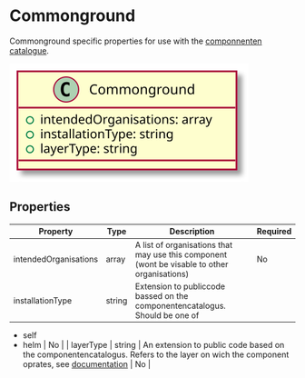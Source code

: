 # Commonground

Commonground specific properties for use with the [componnenten catalogue](https://componentencatalogus.commonground.nl/).

![Class Diagram](https://github.com/OpenCatalogi/OpenCatalogiBundle/blob/documentation/docs/schema/Commonground.svg)

## Properties

| Property | Type | Description | Required |
|----------|------|-------------|----------|
| intendedOrganisations | array | A list of organisations that may use this component (wont be visable to other organisations) | No |
| installationType | string | Extension to publiccode bassed on the componentencatalogus. Should be one of
- self
- helm | No |
| layerType | string | An extension to public code based on the componentencatalogus. Refers to the layer on wich the component oprates, see [documentation](https://commonground.nl/cms/view/12f73f0d-ae26-4021-ba52-849eef37d11f/de-common-ground-principes/03743740-a49f-48d8-9fc5-e24f86d748ed) | No |
